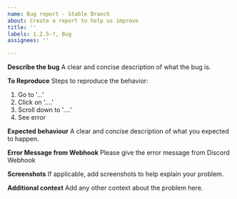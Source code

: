 ```yaml
---
name: Bug report - Stable Branch
about: Create a report to help us improve
title: ''
labels: 1.2.5-?, Bug
assignees: ''

---
```


**Describe the bug**
A clear and concise description of what the bug is.

**To Reproduce**
Steps to reproduce the behavior:
1. Go to '...'
2. Click on '....'
3. Scroll down to '....'
4. See error

**Expected behaviour**
A clear and concise description of what you expected to happen.

**Error Message from Webhook**
Please give the error message from Discord Webhook

**Screenshots**
If applicable, add screenshots to help explain your problem.

**Additional context**
Add any other context about the problem here.
